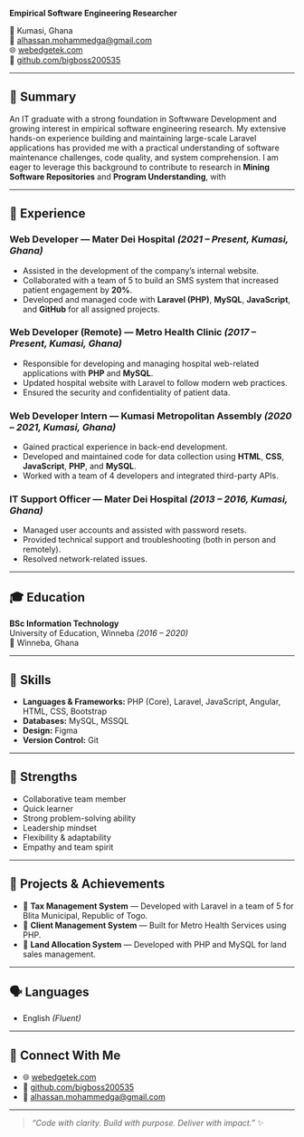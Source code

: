 
**Empirical Software Engineering Researcher**

📍 Kumasi, Ghana  
📧 [alhassan.mohammedga@gmail.com](mailto:alhassan.mohammedga@gmail.com)  
🌐 [webedgetek.com](https://webedgetek.com)  
🐙 [github.com/bigboss200535](https://github.com/bigboss200535)  

---

## 🧭 Summary
An IT graduate with a strong foundation in Softwware Development and growing interest in empirical software engineering research. My extensive hands-on experience building and maintaining large-scale Laravel applications has provided me with a practical understanding of software maintenance challenges, code quality, and system comprehension. I am eager to leverage this background to contribute to research in **Mining Software Repositories** and **Program Understanding**, with  


---

## 💼 Experience

### Web Developer — Mater Dei Hospital *(2021 – Present, Kumasi, Ghana)*
- Assisted in the development of the company’s internal website.  
- Collaborated with a team of 5 to build an SMS system that increased patient engagement by **20%**.  
- Developed and managed code with **Laravel (PHP)**, **MySQL**, **JavaScript**, and **GitHub** for all assigned projects.

### Web Developer (Remote) — Metro Health Clinic *(2017 – Present, Kumasi, Ghana)*
- Responsible for developing and managing hospital web-related applications with **PHP** and **MySQL**.  
- Updated hospital website with Laravel to follow modern web practices.  
- Ensured the security and confidentiality of patient data.

### Web Developer Intern — Kumasi Metropolitan Assembly *(2020 – 2021, Kumasi, Ghana)*
- Gained practical experience in back-end development.  
- Developed and maintained code for data collection using **HTML**, **CSS**, **JavaScript**, **PHP**, and **MySQL**.  
- Worked with a team of 4 developers and integrated third-party APIs.

### IT Support Officer — Mater Dei Hospital *(2013 – 2016, Kumasi, Ghana)*
- Managed user accounts and assisted with password resets.  
- Provided technical support and troubleshooting (both in person and remotely).  
- Resolved network-related issues.

---

## 🎓 Education

**BSc Information Technology**  
University of Education, Winneba *(2016 – 2020)*  
📍 Winneba, Ghana

---

## 🧰 Skills

- **Languages & Frameworks:** PHP (Core), Laravel, JavaScript, Angular, HTML, CSS, Bootstrap  
- **Databases:** MySQL, MSSQL  
- **Design:** Figma  
- **Version Control:** Git  

---

## 🌟 Strengths

- Collaborative team member  
- Quick learner  
- Strong problem-solving ability  
- Leadership mindset  
- Flexibility & adaptability  
- Empathy and team spirit

---

## 🚀 Projects & Achievements

- 💼 **Tax Management System** — Developed with Laravel in a team of 5 for Blita Municipal, Republic of Togo.  
- 🏥 **Client Management System** — Built for Metro Health Services using PHP.  
- 🏡 **Land Allocation System** — Developed with PHP and MySQL for land sales management.

---

## 🗣️ Languages

- English *(Fluent)*

---

## 🧭 Connect With Me

- 🌐 [webedgetek.com](https://webedgetek.com)  
- 🐙 [github.com/bigboss200535](https://github.com/bigboss200535)  
- 📧 [alhassan.mohammedga@gmail.com](mailto:alhassan.mohammedga@gmail.com)

---
> _“Code with clarity. Build with purpose. Deliver with impact.”_ ✨

